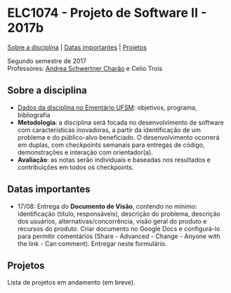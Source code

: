 # ELC1074 - Projeto de Software II - 2017b
[Sobre a disciplina](#sobre-a-disciplina) | [Datas importantes](#datas-importantes) | [Projetos](#projetos)

Segundo semestre de 2017  
Professores: [Andrea Schwertner Charão](http://www.inf.ufsm.br/~andrea) e Celio Trois  

## Sobre a disciplina
- [Dados da disciplina no Ementário UFSM](http://portal.ufsm.br/ementario/disciplina.html?disciplina=53503): objetivos, programa, bibliografia 
- **Metodologia**: a disciplina será focada no desenvolvimento de software com características inovadoras, a partir da identificação de um problema e do público-alvo beneficiado. O desenvolvimento ocorrerá em duplas, com checkpoints semanais para entregas de código, demonstrações e interação com orientador(a).
- **Avaliação**: as notas serão individuais e baseadas nos resultados e contribuições em todos os checkpoints.

## Datas importantes

- 17/08: Entrega do **Documento de Visão**, contendo no mínimo: identificação (título, responsáveis), descrição do problema, descrição dos usuários, alternativas/concorrência, visão geral do produto e recursos do produto. Criar documento no Google Docs e configurá-lo para permitir comentários (Share - Advanced - Change - Anyone with the link - Can comment). Entregar neste formulário.

## Projetos
Lista de projetos em andamento (em breve).

